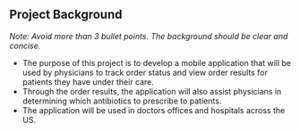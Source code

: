 ## Project Background
_Note: Avoid more than 3 bullet points. The background should be clear and concise._

- The purpose of this project is to develop a mobile application that will be used by physicians to track order status and view order results for patients they have under their care.
- Through the order results, the application will also assist physicians in determining which antibiotics to prescribe to patients.
- The application will be used in doctors offices and hospitals across the US.
